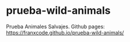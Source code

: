 # prueba-wild-animals
Prueba Animales Salvajes.
Github pages: https://franxcode.github.io/prueba-wild-animals/
